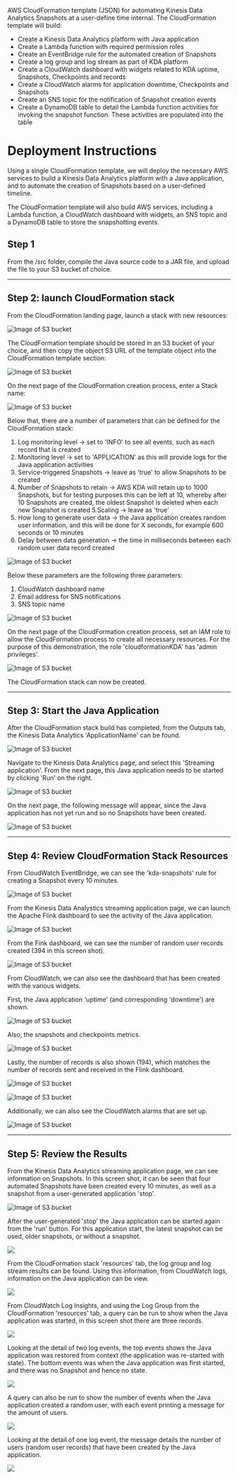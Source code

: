 AWS CloudFormation template (JSON) for automating Kinesis Data Analytics Snapshots at a user-define time internal.
The CloudFormation template will build:

- Create a Kinesis Data Analytics platform with Java application
- Create a Lambda function with required permission roles
- Create an EventBridge rule for the automated creation of Snapshots
- Create a log group and log stream as part of KDA platform
- Create a CloudWatch dashboard with widgets related to KDA uptime, Snapshots, Checkpoints and records
- Create a CloudWatch alarms for application downtime, Checkpoints and Snapshots
- Create an SNS topic for the notification of Snapshot creation events
- Create a DynamoDB table to detail the Lambda function activities for invoking the snapshot function. These activities are populated into the table

# Deployment Instructions

Using a single CloudFormation template, we will deploy the necessary AWS services to build a Kinesis Data Analytics platform with a Java application, and to automate the creation of Snapshots based on a user-defined timeline.

The CloudFormation template will also build AWS services, including a Lambda function, a CloudWatch dashboard with widgets, an SNS topic and a DynamoDB table to store the snapshotting events.

## Step 1

From the /src folder, compile the Java source code to a JAR file, and upload the file to your S3 bucket of choice.

------------------------------------------------------------------------------------------------------------------


## Step 2: launch CloudFormation stack

From the CloudFormation landing page, launch a stack with new resources:



![Image of S3 bucket](https://github.com/riskfocus/rfs-kda-snapshot/blob/master/Images/100.png)



The CloudFormation template should be stored in an S3 bucket of your choice, and then copy the object S3 URL of the template object into the CloudFormation template section:



![Image of S3 bucket](https://github.com/riskfocus/rfs-kda-snapshot/blob/master/Images/14.png)



On the next page of the CloudFormation creation process, enter a Stack name:



![Image of S3 bucket](https://github.com/riskfocus/rfs-kda-snapshot/blob/master/Images/1.png)



Below that, there are a number of parameters that can be defined for the CloudFormation stack:

  1. Log monitoring level → set to 'INFO' to see all events, such as each record that is created
  2. Monitoring level → set to 'APPLICATION' as this will provide logs for the Java application activities
  3. Service-triggered Snapshots → leave as 'true' to allow Snapshots to be created
  4. Number of Snapshots to retain → AWS KDA will retain up to 1000 Snapshots, but for testing purposes this can be left at 10, whereby after 10 Snapshots are created, the oldest Snapshot is deleted when each new Snapshot is created
  5.Scaling → leave as 'true'
  6. How long to generate user data → the Java application creates random user information, and this will be done for X seconds, for example 600 seconds or 10 minutes
  7. Delay between data generation → the time in milliseconds between each random user data record created



![Image of S3 bucket](https://github.com/riskfocus/rfs-kda-snapshot/blob/master/Images/2.png)



Below these parameters are the following three parameters:

  1. CloudWatch dashboard name
  2. Email address for SNS notifications
  3. SNS topic name



![Image of S3 bucket](https://github.com/riskfocus/rfs-kda-snapshot/blob/master/Images/3.png)



On the next page of the CloudFormation creation process, set an IAM role to allow the CloudFormation process to create all necessary resources.
For the purpose of this demonstration, the role 'cloudformationKDA' has 'admin privileges'.



![Image of S3 bucket](https://github.com/riskfocus/rfs-kda-snapshot/blob/master/Images/4.png)



The CloudFormation stack can now be created.

--------------------------------------------


## Step 3: Start the Java Application

After the CloudFormation stack build has completed, from the Outputs tab, the Kinesis Data Analytics 'ApplicationName' can be found.



![Image of S3 bucket](https://github.com/riskfocus/rfs-kda-snapshot/blob/master/Images/16.png)



Navigate to the Kinesis Data Analytics page, and select this 'Streaming application'. From the next page, this Java application needs to be started by clicking 'Run' on the right.



![Image of S3 bucket](https://github.com/riskfocus/rfs-kda-snapshot/blob/master/Images/103.png)



On the next page, the following message will appear, since the Java application has not yet run and so no Snapshots have been created.



![Image of S3 bucket](https://github.com/riskfocus/rfs-kda-snapshot/blob/master/Images/5.png)

---------------------------------------------------------------------------------------------


## Step 4: Review CloudFormation Stack Resources

From CloudWatch EventBridge, we can see the 'kda-snapshots' rule for creating a Snapshot every 10 minutes.



![Image of S3 bucket](https://github.com/riskfocus/rfs-kda-snapshot/blob/master/Images/7.png)



From the Kinesis Data Analystics streaming application page, we can launch the Apache Flink dashboard to see the activity of the Java application.



![Image of S3 bucket](https://github.com/riskfocus/rfs-kda-snapshot/blob/master/Images/102.png)




From the Fink dashboard, we can see the number of random user records created (394 in this screen shot).



![Image of S3 bucket](https://github.com/riskfocus/rfs-kda-snapshot/blob/master/Images/106.png)



From CloudWatch, we can also see the dashboard that has been created with the various widgets.

First, the Java application 'uptime' (and corresponding 'downtime') are shown.



![Image of S3 bucket](https://github.com/riskfocus/rfs-kda-snapshot/blob/master/Images/19.png)



Also, the snapshots and checkpoints metrics.



![Image of S3 bucket](https://github.com/riskfocus/rfs-kda-snapshot/blob/master/Images/20.png)



Lastly, the number of records is also shown (194), which matches the number of records sent and received in the Flink dashboard.



![Image of S3 bucket](https://github.com/riskfocus/rfs-kda-snapshot/blob/master/Images/21.png)



![Image of S3 bucket](https://github.com/riskfocus/rfs-kda-snapshot/blob/master/Images/106.png)



Additionally, we can also see the CloudWatch alarms that are set up.



![Image of S3 bucket](https://github.com/riskfocus/rfs-kda-snapshot/blob/master/Images/8.png)


---------------------------------------------------------------------------------------------


## Step 5: Review the Results


From the Kinesis Data Analytics streaming application page, we can see information on Snapshots. In this screen shot, it can be seen that four automated Snapshots have been created every 10 minutes, as well as a snapshot from a user-generated application 'stop'.



![Image of S3 bucket](https://github.com/riskfocus/rfs-kda-snapshot/blob/master/Images/10.png)



After the user-generated 'stop' the Java application can be started again from the 'run' button. For this application start, the latest snapshot can be used, older snapshots, or without a snapshot.



<kbd><img src="https://github.com/riskfocus/rfs-kda-snapshot/blob/master/Images/11.png" /></kbd>



From the CloudFormation stack 'resources' tab, the log group and log stream results can be found. Using this information, from CloudWatch logs, information on the Java application can be view.



<kbd><img src="https://github.com/riskfocus/rfs-kda-snapshot/blob/master/Images/18.png" /></kbd>



From CloudWatch Log Insights, and using the Log Group from the CloudFormation 'resources' tab, a query can be run to show when the Java application was started, in this screen shot there are three records.



<kbd><img src="https://github.com/riskfocus/rfs-kda-snapshot/blob/master/Images/12a.png" /></kbd>



Looking at the detail of two log events, the top events shows the Java application was restored from context (the application was re-started with state). The bottom events was when the Java application was first started, and there was no Snapshot and hence no state.



<kbd><img src="https://github.com/riskfocus/rfs-kda-snapshot/blob/master/Images/104.png" /></kbd>



A query can also be run to show the number of events when the Java application created a random user, with each event printing a message for the amount of users.



<kbd><img src="https://github.com/riskfocus/rfs-kda-snapshot/blob/master/Images/9.png" /></kbd>



Looking at the detail of one log event, the message details the number of users (random user records) that have been created by the Java application.



<kbd><img src="https://github.com/riskfocus/rfs-kda-snapshot/blob/master/Images/105.png" /></kbd>




